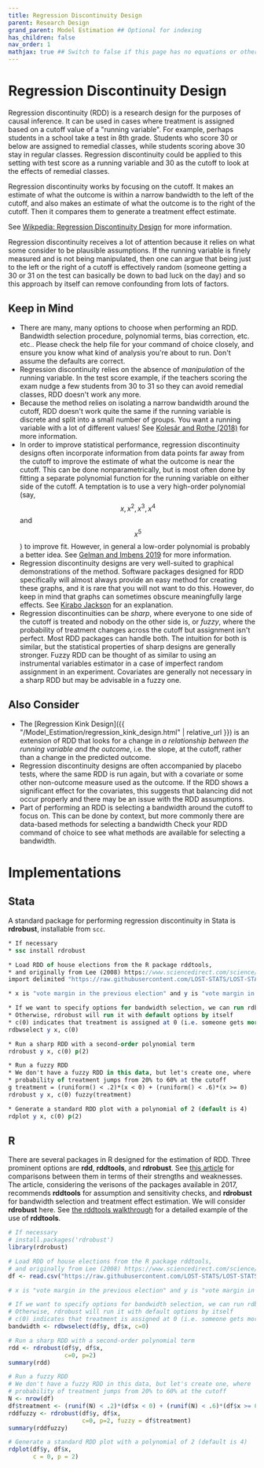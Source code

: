 ```yaml
---
title: Regression Discontinuity Design
parent: Research Design
grand_parent: Model Estimation ## Optional for indexing
has_children: false
nav_order: 1
mathjax: true ## Switch to false if this page has no equations or other math rendering.
---
```


# Regression Discontinuity Design

Regression discontinuity (RDD) is a research design for the purposes of causal inference. It can be used in cases where treatment is assigned based on a cutoff value of a "running variable". For example, perhaps students in a school take a test in 8th grade. Students who score 30 or below are assigned to remedial classes, while students scoring above 30 stay in regular classes. Regression discontinuity could be applied to this setting with test score as a running variable and 30 as the cutoff to look at the effects of remedial classes.

Regression discontinuity works by focusing on the cutoff. It makes an estimate of what the outcome is within a narrow bandwidth to the left of the cutoff, and also makes an estimate of what the outcome is to the right of the cutoff. Then it compares them to generate a treatment effect estimate.

See [Wikpedia: Regression Discontinuity Design](https://en.wikipedia.org/wiki/Regression_discontinuity_design) for more information.

Regression discontinuity receives a lot of attention because it relies on what some consider to be plausible assumptions. If the running variable is finely measured and is not being manipulated, then one can argue that being just to the left or the right of a cutoff is effectively random (someone getting a 30 or 31 on the test can basically be down to bad luck on the day) and so this approach by itself can remove confounding from lots of factors.

## Keep in Mind

- There are many, many options to choose when performing an RDD. Bandwidth selection procedure, polynomial terms, bias correction, etc. etc.. Please check the help file for your command of choice closely, and ensure you know what kind of analysis you're about to run. Don't assume the defaults are correct.
- Regression discontinuity relies on the absence of *manipulation* of the running variable. In the test score example, if the teachers scoring the exam nudge a few students from 30 to 31 so they can avoid remedial classes, RDD doesn't work any more.
- Because the method relies on isolating a narrow bandwidth around the cutoff, RDD doesn't work quite the same if the running variable is discrete and split into a small number of groups. You want a running variable with a lot of different values! See [Kolesár and Rothe (2018)](https://www.aeaweb.org/articles?id=10.1257/aer.20160945) for more information.
- In order to improve statistical performance, regression discontinuity designs often incorporate information from data points far away from the cutoff to improve the estimate of what the outcome is near the cutoff. This can be done nonparametrically, but is most often done by fitting a separate polynomial function for the running variable on either side of the cutoff. A temptation is to use a very high-order polynomial (say, $$x, x^2, x^3, x^4$$ and $$x^5$$) to improve fit. However, in general a low-order polynomial is probably a better idea. See [Gelman and Imbens 2019](https://amstat.tandfonline.com/doi/abs/10.1080/07350015.2017.1366909) for more information.
- Regression discontinuity designs are very well-suited to graphical demonstrations of the method. Software packages designed for RDD specifically will almost always provide an easy method for creating these graphs, and it is rare that you will not want to do this. However, do keep in mind that graphs can sometimes obscure meaningfully large effects. See [Kirabo Jackson](https://twitter.com/KiraboJackson/status/1074110061025419268) for an explanation.
- Regression discontinuities can be *sharp*, where everyone to one side of the cutoff is treated and nobody on the other side is, or *fuzzy*, where the probability of treatment changes across the cutoff but assignment isn't perfect. Most RDD packages can handle both. The intuition for both is similar, but the statistical properties of sharp designs are generally stronger. Fuzzy RDD can be thought of as similar to using an instrumental variables estimator in a case of imperfect random assignment in an experiment. Covariates are generally not necessary in a sharp RDD but may be advisable in a fuzzy one.

## Also Consider

- The [Regression Kink Design]({{ "/Model_Estimation/regression_kink_design.html" | relative_url }}) is an extension of RDD that looks for a change in *a relationship between the running variable and the outcome*, i.e. the slope, at the cutoff, rather than a change in the predicted outcome.
- Regression discontinuity designs are often accompanied by placebo tests, where the same RDD is run again, but with a covariate or some other non-outcome measure used as the outcome. If the RDD shows a significant effect for the covariates, this suggests that balancing did not occur properly and there may be an issue with the RDD assumptions.
- Part of performing an RDD is selecting a bandwidth around the cutoff to focus on. This can be done by context, but more commonly there are data-based methods for selecting a bandwidth Check your RDD command of choice to see what methods are available for selecting a bandwidth.

# Implementations

## Stata

A standard package for performing regression discontinuity in Stata is **rdrobust**, installable from `scc`.

```stata
* If necessary
* ssc install rdrobust

* Load RDD of house elections from the R package rddtools,
* and originally from Lee (2008) https://www.sciencedirect.com/science/article/abs/pii/S0304407607001121
import delimited "https://raw.githubusercontent.com/LOST-STATS/LOST-STATS.github.io/master/Estimation/Data/Regression_Discontinuity_Design/house.csv", clear

* x is "vote margin in the previous election" and y is "vote margin in this election"

* If we want to specify options for bandwidth selection, we can run rdbwselect directly.
* Otherwise, rdrobust will run it with default options by itself
* c(0) indicates that treatment is assigned at 0 (i.e. someone gets more votes than the opponent)
rdbwselect y x, c(0)

* Run a sharp RDD with a second-order polynomial term
rdrobust y x, c(0) p(2)

* Run a fuzzy RDD
* We don't have a fuzzy RDD in this data, but let's create one, where
* probability of treatment jumps from 20% to 60% at the cutoff
g treatment = (runiform() < .2)*(x < 0) + (runiform() < .6)*(x >= 0)
rdrobust y x, c(0) fuzzy(treatment)

* Generate a standard RDD plot with a polynomial of 2 (default is 4)
rdplot y x, c(0) p(2)
```

## R

There are several packages in R designed for the estimation of RDD. Three prominent options are **rdd**, **rddtools**, and **rdrobust**. See [this article](https://files.eric.ed.gov/fulltext/EJ1141190.pdf) for comparisons between them in terms of their strengths and weaknesses. The article, considering the verisons of the packages available in 2017, recommends **rddtools** for assumption and sensitivity checks, and **rdrobust** for bandwidth selection and treatment effect estimation. We will consider **rdrobust** here. See [the rddtools walkthrough](https://github.com/bquast/rddtools-article) for a detailed example of the use of **rddtools**.

```r
# If necessary
# install.packages('rdrobust')
library(rdrobust)

# Load RDD of house elections from the R package rddtools,
# and originally from Lee (2008) https://www.sciencedirect.com/science/article/abs/pii/S0304407607001121
df <- read.csv("https://raw.githubusercontent.com/LOST-STATS/LOST-STATS.github.io/master/Model_Estimation/Data/Regression_Discontinuity_Design/house.csv")

# x is "vote margin in the previous election" and y is "vote margin in this election"

# If we want to specify options for bandwidth selection, we can run rdbwselect directly.
# Otherwise, rdrobust will run it with default options by itself
# c(0) indicates that treatment is assigned at 0 (i.e. someone gets more votes than the opponent)
bandwidth <- rdbwselect(df$y, df$x, c=0)

# Run a sharp RDD with a second-order polynomial term
rdd <- rdrobust(df$y, df$x,
                c=0, p=2)
summary(rdd)

# Run a fuzzy RDD
# We don't have a fuzzy RDD in this data, but let's create one, where
# probability of treatment jumps from 20% to 60% at the cutoff
N <- nrow(df)
df$treatment <- (runif(N) < .2)*(df$x < 0) + (runif(N) < .6)*(df$x >= 0)
rddfuzzy <- rdrobust(df$y, df$x,
                     c=0, p=2, fuzzy = df$treatment)
summary(rddfuzzy)

# Generate a standard RDD plot with a polynomial of 2 (default is 4)
rdplot(df$y, df$x,
       c = 0, p = 2)
```
